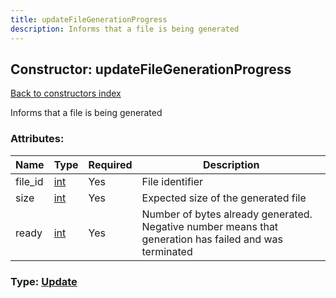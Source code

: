 ```yaml
---
title: updateFileGenerationProgress
description: Informs that a file is being generated
---
```

## Constructor: updateFileGenerationProgress  
[Back to constructors index](index.md)



Informs that a file is being generated

### Attributes:

| Name     |    Type       | Required | Description |
|----------|---------------|----------|-------------|
|file\_id|[int](../types/int.md) | Yes|File identifier|
|size|[int](../types/int.md) | Yes|Expected size of the generated file|
|ready|[int](../types/int.md) | Yes|Number of bytes already generated. Negative number means that generation has failed and was terminated|



### Type: [Update](../types/Update.md)


